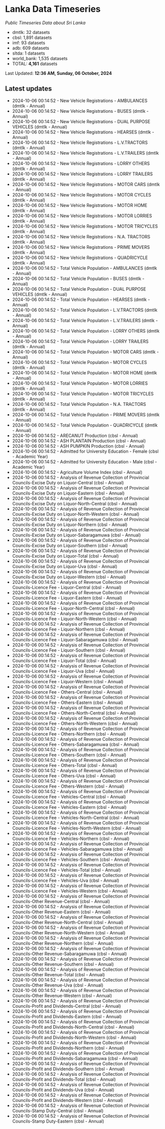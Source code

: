 # Lanka Data Timeseries
*Public Timeseries Data about Sri Lanka*

* dmtlk: 32 datasets
* cbsl: 1,891 datasets
* imf: 93 datasets
* adb: 609 datasets
* sltda: 1 datasets
* world_bank: 1,535 datasets
* TOTAL: **4,161** datasets

Last Updated: **12:36 AM, Sunday, 06 October, 2024**

## Latest updates

* 2024-10-06 00:14:52 - New Vehicle Registrations - AMBULANCES (dmtlk - Annual)
* 2024-10-06 00:14:52 - New Vehicle Registrations - BUSES (dmtlk - Annual)
* 2024-10-06 00:14:52 - New Vehicle Registrations - DUAL PURPOSE VEHICLES (dmtlk - Annual)
* 2024-10-06 00:14:52 - New Vehicle Registrations - HEARSES (dmtlk - Annual)
* 2024-10-06 00:14:52 - New Vehicle Registrations - L.V.TRACTORS (dmtlk - Annual)
* 2024-10-06 00:14:52 - New Vehicle Registrations - L.V.TRAILERS (dmtlk - Annual)
* 2024-10-06 00:14:52 - New Vehicle Registrations - LORRY OTHERS (dmtlk - Annual)
* 2024-10-06 00:14:52 - New Vehicle Registrations - LORRY TRAILERS (dmtlk - Annual)
* 2024-10-06 00:14:52 - New Vehicle Registrations - MOTOR CARS (dmtlk - Annual)
* 2024-10-06 00:14:52 - New Vehicle Registrations - MOTOR CYCLES (dmtlk - Annual)
* 2024-10-06 00:14:52 - New Vehicle Registrations - MOTOR HOME (dmtlk - Annual)
* 2024-10-06 00:14:52 - New Vehicle Registrations - MOTOR LORRIES (dmtlk - Annual)
* 2024-10-06 00:14:52 - New Vehicle Registrations - MOTOR TRICYCLES (dmtlk - Annual)
* 2024-10-06 00:14:52 - New Vehicle Registrations - N.A. TRACTORS (dmtlk - Annual)
* 2024-10-06 00:14:52 - New Vehicle Registrations - PRIME MOVERS (dmtlk - Annual)
* 2024-10-06 00:14:52 - New Vehicle Registrations - QUADRICYCLE (dmtlk - Annual)
* 2024-10-06 00:14:52 - Total Vehicle Population - AMBULANCES (dmtlk - Annual)
* 2024-10-06 00:14:52 - Total Vehicle Population - BUSES (dmtlk - Annual)
* 2024-10-06 00:14:52 - Total Vehicle Population - DUAL PURPOSE VEHICLES (dmtlk - Annual)
* 2024-10-06 00:14:52 - Total Vehicle Population - HEARSES (dmtlk - Annual)
* 2024-10-06 00:14:52 - Total Vehicle Population - L.V.TRACTORS (dmtlk - Annual)
* 2024-10-06 00:14:52 - Total Vehicle Population - L.V.TRAILERS (dmtlk - Annual)
* 2024-10-06 00:14:52 - Total Vehicle Population - LORRY OTHERS (dmtlk - Annual)
* 2024-10-06 00:14:52 - Total Vehicle Population - LORRY TRAILERS (dmtlk - Annual)
* 2024-10-06 00:14:52 - Total Vehicle Population - MOTOR CARS (dmtlk - Annual)
* 2024-10-06 00:14:52 - Total Vehicle Population - MOTOR CYCLES (dmtlk - Annual)
* 2024-10-06 00:14:52 - Total Vehicle Population - MOTOR HOME (dmtlk - Annual)
* 2024-10-06 00:14:52 - Total Vehicle Population - MOTOR LORRIES (dmtlk - Annual)
* 2024-10-06 00:14:52 - Total Vehicle Population - MOTOR TRICYCLES (dmtlk - Annual)
* 2024-10-06 00:14:52 - Total Vehicle Population - N.A. TRACTORS (dmtlk - Annual)
* 2024-10-06 00:14:52 - Total Vehicle Population - PRIME MOVERS (dmtlk - Annual)
* 2024-10-06 00:14:52 - Total Vehicle Population - QUADRICYCLE (dmtlk - Annual)
* 2024-10-06 00:14:52 - ARECANUT Production (cbsl - Annual)
* 2024-10-06 00:14:52 - ASH PLANTAIN Production (cbsl - Annual)
* 2024-10-06 00:14:52 - ASH PUMPKIN Production (cbsl - Annual)
* 2024-10-06 00:14:52 - Admitted for University Education - Female (cbsl - Academic Year)
* 2024-10-06 00:14:52 - Admitted for University Education - Male (cbsl - Academic Year)
* 2024-10-06 00:14:52 - Agriculture Volume Index (cbsl - Annual)
* 2024-10-06 00:14:52 - Analysis of Revenue Collection of Provincial Councils-Excise Duty on Liquor-Central (cbsl - Annual)
* 2024-10-06 00:14:52 - Analysis of Revenue Collection of Provincial Councils-Excise Duty on Liquor-Eastern (cbsl - Annual)
* 2024-10-06 00:14:52 - Analysis of Revenue Collection of Provincial Councils-Excise Duty on Liquor-North-Central (cbsl - Annual)
* 2024-10-06 00:14:52 - Analysis of Revenue Collection of Provincial Councils-Excise Duty on Liquor-North-Western (cbsl - Annual)
* 2024-10-06 00:14:52 - Analysis of Revenue Collection of Provincial Councils-Excise Duty on Liquor-Northern (cbsl - Annual)
* 2024-10-06 00:14:52 - Analysis of Revenue Collection of Provincial Councils-Excise Duty on Liquor-Sabaragamuwa (cbsl - Annual)
* 2024-10-06 00:14:52 - Analysis of Revenue Collection of Provincial Councils-Excise Duty on Liquor-Southern (cbsl - Annual)
* 2024-10-06 00:14:52 - Analysis of Revenue Collection of Provincial Councils-Excise Duty on Liquor-Total (cbsl - Annual)
* 2024-10-06 00:14:52 - Analysis of Revenue Collection of Provincial Councils-Excise Duty on Liquor-Uva (cbsl - Annual)
* 2024-10-06 00:14:52 - Analysis of Revenue Collection of Provincial Councils-Excise Duty on Liquor-Western (cbsl - Annual)
* 2024-10-06 00:14:52 - Analysis of Revenue Collection of Provincial Councils-Licence Fee - Liquor-Central (cbsl - Annual)
* 2024-10-06 00:14:52 - Analysis of Revenue Collection of Provincial Councils-Licence Fee - Liquor-Eastern (cbsl - Annual)
* 2024-10-06 00:14:52 - Analysis of Revenue Collection of Provincial Councils-Licence Fee - Liquor-North-Central (cbsl - Annual)
* 2024-10-06 00:14:52 - Analysis of Revenue Collection of Provincial Councils-Licence Fee - Liquor-North-Western (cbsl - Annual)
* 2024-10-06 00:14:52 - Analysis of Revenue Collection of Provincial Councils-Licence Fee - Liquor-Northern (cbsl - Annual)
* 2024-10-06 00:14:52 - Analysis of Revenue Collection of Provincial Councils-Licence Fee - Liquor-Sabaragamuwa (cbsl - Annual)
* 2024-10-06 00:14:52 - Analysis of Revenue Collection of Provincial Councils-Licence Fee - Liquor-Southern (cbsl - Annual)
* 2024-10-06 00:14:52 - Analysis of Revenue Collection of Provincial Councils-Licence Fee - Liquor-Total (cbsl - Annual)
* 2024-10-06 00:14:52 - Analysis of Revenue Collection of Provincial Councils-Licence Fee - Liquor-Uva (cbsl - Annual)
* 2024-10-06 00:14:52 - Analysis of Revenue Collection of Provincial Councils-Licence Fee - Liquor-Western (cbsl - Annual)
* 2024-10-06 00:14:52 - Analysis of Revenue Collection of Provincial Councils-Licence Fee - Others-Central (cbsl - Annual)
* 2024-10-06 00:14:52 - Analysis of Revenue Collection of Provincial Councils-Licence Fee - Others-Eastern (cbsl - Annual)
* 2024-10-06 00:14:52 - Analysis of Revenue Collection of Provincial Councils-Licence Fee - Others-North-Central (cbsl - Annual)
* 2024-10-06 00:14:52 - Analysis of Revenue Collection of Provincial Councils-Licence Fee - Others-North-Western (cbsl - Annual)
* 2024-10-06 00:14:52 - Analysis of Revenue Collection of Provincial Councils-Licence Fee - Others-Northern (cbsl - Annual)
* 2024-10-06 00:14:52 - Analysis of Revenue Collection of Provincial Councils-Licence Fee - Others-Sabaragamuwa (cbsl - Annual)
* 2024-10-06 00:14:52 - Analysis of Revenue Collection of Provincial Councils-Licence Fee - Others-Southern (cbsl - Annual)
* 2024-10-06 00:14:52 - Analysis of Revenue Collection of Provincial Councils-Licence Fee - Others-Total (cbsl - Annual)
* 2024-10-06 00:14:52 - Analysis of Revenue Collection of Provincial Councils-Licence Fee - Others-Uva (cbsl - Annual)
* 2024-10-06 00:14:52 - Analysis of Revenue Collection of Provincial Councils-Licence Fee - Others-Western (cbsl - Annual)
* 2024-10-06 00:14:52 - Analysis of Revenue Collection of Provincial Councils-Licence Fee - Vehicles-Central (cbsl - Annual)
* 2024-10-06 00:14:52 - Analysis of Revenue Collection of Provincial Councils-Licence Fee - Vehicles-Eastern (cbsl - Annual)
* 2024-10-06 00:14:52 - Analysis of Revenue Collection of Provincial Councils-Licence Fee - Vehicles-North-Central (cbsl - Annual)
* 2024-10-06 00:14:52 - Analysis of Revenue Collection of Provincial Councils-Licence Fee - Vehicles-North-Western (cbsl - Annual)
* 2024-10-06 00:14:52 - Analysis of Revenue Collection of Provincial Councils-Licence Fee - Vehicles-Northern (cbsl - Annual)
* 2024-10-06 00:14:52 - Analysis of Revenue Collection of Provincial Councils-Licence Fee - Vehicles-Sabaragamuwa (cbsl - Annual)
* 2024-10-06 00:14:52 - Analysis of Revenue Collection of Provincial Councils-Licence Fee - Vehicles-Southern (cbsl - Annual)
* 2024-10-06 00:14:52 - Analysis of Revenue Collection of Provincial Councils-Licence Fee - Vehicles-Total (cbsl - Annual)
* 2024-10-06 00:14:52 - Analysis of Revenue Collection of Provincial Councils-Licence Fee - Vehicles-Uva (cbsl - Annual)
* 2024-10-06 00:14:52 - Analysis of Revenue Collection of Provincial Councils-Licence Fee - Vehicles-Western (cbsl - Annual)
* 2024-10-06 00:14:52 - Analysis of Revenue Collection of Provincial Councils-Other Revenue-Central (cbsl - Annual)
* 2024-10-06 00:14:52 - Analysis of Revenue Collection of Provincial Councils-Other Revenue-Eastern (cbsl - Annual)
* 2024-10-06 00:14:52 - Analysis of Revenue Collection of Provincial Councils-Other Revenue-North-Central (cbsl - Annual)
* 2024-10-06 00:14:52 - Analysis of Revenue Collection of Provincial Councils-Other Revenue-North-Western (cbsl - Annual)
* 2024-10-06 00:14:52 - Analysis of Revenue Collection of Provincial Councils-Other Revenue-Northern (cbsl - Annual)
* 2024-10-06 00:14:52 - Analysis of Revenue Collection of Provincial Councils-Other Revenue-Sabaragamuwa (cbsl - Annual)
* 2024-10-06 00:14:52 - Analysis of Revenue Collection of Provincial Councils-Other Revenue-Southern (cbsl - Annual)
* 2024-10-06 00:14:52 - Analysis of Revenue Collection of Provincial Councils-Other Revenue-Total (cbsl - Annual)
* 2024-10-06 00:14:52 - Analysis of Revenue Collection of Provincial Councils-Other Revenue-Uva (cbsl - Annual)
* 2024-10-06 00:14:52 - Analysis of Revenue Collection of Provincial Councils-Other Revenue-Western (cbsl - Annual)
* 2024-10-06 00:14:52 - Analysis of Revenue Collection of Provincial Councils-Profit and Dividends-Central (cbsl - Annual)
* 2024-10-06 00:14:52 - Analysis of Revenue Collection of Provincial Councils-Profit and Dividends-Eastern (cbsl - Annual)
* 2024-10-06 00:14:52 - Analysis of Revenue Collection of Provincial Councils-Profit and Dividends-North-Central (cbsl - Annual)
* 2024-10-06 00:14:52 - Analysis of Revenue Collection of Provincial Councils-Profit and Dividends-North-Western (cbsl - Annual)
* 2024-10-06 00:14:52 - Analysis of Revenue Collection of Provincial Councils-Profit and Dividends-Northern (cbsl - Annual)
* 2024-10-06 00:14:52 - Analysis of Revenue Collection of Provincial Councils-Profit and Dividends-Sabaragamuwa (cbsl - Annual)
* 2024-10-06 00:14:52 - Analysis of Revenue Collection of Provincial Councils-Profit and Dividends-Southern (cbsl - Annual)
* 2024-10-06 00:14:52 - Analysis of Revenue Collection of Provincial Councils-Profit and Dividends-Total (cbsl - Annual)
* 2024-10-06 00:14:52 - Analysis of Revenue Collection of Provincial Councils-Profit and Dividends-Uva (cbsl - Annual)
* 2024-10-06 00:14:52 - Analysis of Revenue Collection of Provincial Councils-Profit and Dividends-Western (cbsl - Annual)
* 2024-10-06 00:14:52 - Analysis of Revenue Collection of Provincial Councils-Stamp Duty-Central (cbsl - Annual)
* 2024-10-06 00:14:52 - Analysis of Revenue Collection of Provincial Councils-Stamp Duty-Eastern (cbsl - Annual)